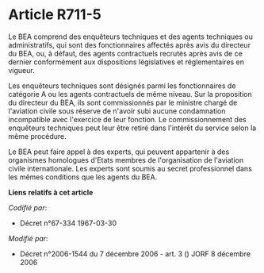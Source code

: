 # Article R711-5

Le BEA comprend des enquêteurs techniques et des agents techniques ou administratifs, qui sont des fonctionnaires affectés
après avis du directeur du BEA, ou, à défaut, des agents contractuels recrutés après avis de ce dernier conformément aux
dispositions législatives et réglementaires en vigueur.

Les enquêteurs techniques sont désignés parmi les fonctionnaires de catégorie A ou les agents contractuels de même niveau.
Sur la proposition du directeur du BEA, ils sont commissionnés par le ministre chargé de l'aviation civile sous réserve de
n'avoir subi aucune condamnation incompatible avec l'exercice de leur fonction. Le commissionnement des enquêteurs techniques
peut leur être retiré dans l'intérêt du service selon la même procédure.

Le BEA peut faire appel à des experts, qui peuvent appartenir à des organismes homologues d'Etats membres de l'organisation
de l'aviation civile internationale. Les experts sont soumis au secret professionnel dans les mêmes conditions que les agents
du BEA.

**Liens relatifs à cet article**

_Codifié par_:

  - Décret n°67-334 1967-03-30

_Modifié par_:

  - Décret n°2006-1544 du 7 décembre 2006 - art. 3 () JORF 8 décembre 2006
